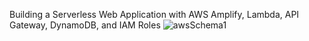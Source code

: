 Building a Serverless Web Application with AWS Amplify, Lambda, API Gateway, DynamoDB, and IAM Roles
![awsSchema1](https://github.com/user-attachments/assets/4f6f05ba-853d-43d1-b9e4-a70d133cc01f)
